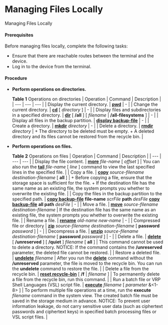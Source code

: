 Managing Files Locally
======================

Managing Files Locally

#### Prerequisites

Before managing files locally, complete the following tasks:

* Ensure that there are reachable routes between the terminal and the device.
* Log in to the device from the terminal.

#### Procedure

* **Perform operations on directories.**
  
  
  
  **Table 1** Operations on directories
  | Operation | Command | Description |
  | --- | --- | --- |
  | Display the current directory. | [**pwd**](cmdqueryname=pwd) | - |
  | Change the current directory. | [**cd**](cmdqueryname=cd) [ *directory* ] | - |
  | Display files and subdirectories in a specified directory. | [**dir**](cmdqueryname=dir) [ **/all** ] [ *filename* | **/all-filesystems** ] | - |
  | Display all files in the backup partition. | [**display backup-file**](cmdqueryname=display+backup-file) | - |
  | Create a directory. | [**mkdir**](cmdqueryname=mkdir) *directory* | - |
  | Delete a directory. | [**rmdir**](cmdqueryname=rmdir) *directory* | + The directory to be deleted must be empty. + A deleted directory and its files cannot be restored from the recycle bin. |
* **Perform operations on files.**
  
  
  
  **Table 2** Operations on files
  | Operation | Command | Description |
  | --- | --- | --- |
  | Display the file content. | [**more**](cmdqueryname=more) *file-name* [ *offset* ] | You can also run the [**tail**](cmdqueryname=tail) *file-name* [ *line* ] command to view the last specified lines in the specified file. |
  | Copy a file. | [**copy**](cmdqueryname=copy) *source-filename* *destination-filename* [ **all** ] | + Before copying a file, ensure that the storage space is sufficient for the file. + If the destination file has the same name as an existing file, the system prompts you whether to overwrite the existing file. |
  | Copy the files in the backup partition to the specified path. | [**copy backup-file**](cmdqueryname=copy+backup-file) **file-name** *scrFile* **path** *desFile*  [**copy backup-file**](cmdqueryname=copy+backup-file) **all path** *desFile* | - |
  | Move a file. | [**move**](cmdqueryname=move) *source-filename* *destination-filename* | If the destination file has the same name as an existing file, the system prompts you whether to overwrite the existing file. |
  | Rename a file. | [**rename**](cmdqueryname=rename) *old-name* *new-name* | - |
  | Compressed file or directory | [**zip**](cmdqueryname=zip) *source-filename* *destination-filename* [ **password** *password* ] | - |
  | Decompress a file. | [**unzip**](cmdqueryname=unzip) *source-filename* *destination-filename* [ **password** *password* ] | - |
  | Delete a file. | [**delete**](cmdqueryname=delete) [ **/unreserved** ] [ **/quiet** ] *filename* [ **all** ] | This command cannot be used to delete a directory.  NOTICE:  If the command contains the **/unreserved** parameter, the deleted file cannot be restored. |
  | Restore a deleted file. | [**undelete**](cmdqueryname=undelete) *filename* | After you run the [**delete**](cmdqueryname=delete) command without the **/unreserved** parameter, the file is moved to the recycle bin. You can run the **undelete** command to restore the file. |
  | Delete a file from the recycle bin. | [**reset recycle-bin**](cmdqueryname=reset+recycle-bin) [ **/f** | *filename* ] | To permanently delete a file from the recycle bin, run this command. |
  | Run a batch file or VRP Shell Languages (VSL) script file. | [**execute**](cmdqueryname=execute) *filename* [ *parameter* &<1-8> ] | To perform multiple file operations at a time, run the **execute** *filename* command in the system view. The created batch file must be saved in the storage medium in advance. NOTICE:  To prevent user information leakage, do not carry sensitive user data (such as ciphertext passwords and ciphertext keys) in specified batch processing files or VSL script files. |